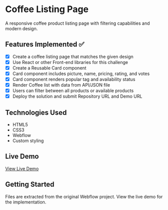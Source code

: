 # Coffee Listing Page

A responsive coffee product listing page with filtering capabilities and modern design.

## Features Implemented ✅

- [x] Create a coffee listing page that matches the given design
- [x] Use React or other Front-end libraries for this challenge
- [x] Create a Reusable Card component
- [x] Card component includes picture, name, pricing, rating, and votes
- [x] Card component renders popular tag and availability status
- [x] Render Coffee list with data from API/JSON file
- [x] Users can filter between all products or available products
- [x] Deploy the solution and submit Repository URL and Demo URL

## Technologies Used

- HTML5
- CSS3
- Webflow
- Custom styling

## Live Demo

[View Live Demo](https://simple-coffee-listing.webflow.io/)

## Getting Started

Files are extracted from the original Webflow project. View the live demo for the implementation.
